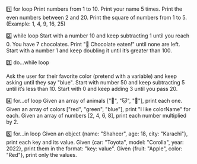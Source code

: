 1️⃣ for loop
Print numbers from 1 to 10.
Print your name 5 times.
Print the even numbers between 2 and 20.
Print the square of numbers from 1 to 5. (Example: 1, 4, 9, 16, 25)


2️⃣ while loop
Start with a number 10 and keep subtracting 1 until you reach 0.
You have 7 chocolates. Print "🍫 Chocolate eaten!" until none are left.
Start with a number 1 and keep doubling it until it’s greater than 100.

3️⃣ do...while loop

Ask the user for their favorite color (pretend with a variable) and keep asking until they say "blue".
Start with number 50 and keep subtracting 5 until it’s less than 10.
Start with 0 and keep adding 3 until you pass 20.

4️⃣ for...of loop
Given an array of animals ["🐶", "🐱", "🐰"], print each one.
Given an array of colors ["red", "green", "blue"], print "I like colorName" for each.
Given an array of numbers [2, 4, 6, 8], print each number multiplied by 2.

5️⃣ for...in loop
Given an object {name: "Shaheer", age: 18, city: "Karachi"}, print each key and its value.
Given {car: "Toyota", model: "Corolla", year: 2022}, print them in the format: "key: value".
Given {fruit: "Apple", color: "Red"}, print only the values.